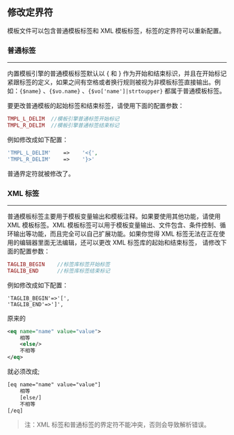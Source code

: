 ## 修改定界符

模板文件可以包含普通模板标签和 XML 模板标签，标签的定界符可以重新配置。



### 普通标签

---

内置模板引擎的普通模板标签默认以 { 和 } 作为开始和结束标识，并且在开始标记紧跟标签的定义，如果之间有空格或者换行规则被视为非模板标签直接输出。例如：`{$name}` 、`{$vo.name}` 、`{$vo['name']|strtoupper}` 都属于普通模板标签。

要更改普通模板的起始标签和结束标签，请使用下面的配置参数：

```php
TMPL_L_DELIM  //模板引擎普通标签开始标记 
TMPL_R_DELIM  //模板引擎普通标签结束标记
```

例如修改成如下配置：

```php
'TMPL_L_DELIM'    =>    '<{',
'TMPL_R_DELIM'    =>    '}>'
```

普通界定符就被修改了。



### XML 标签

---

普通模板标签主要用于模板变量输出和模板注释。如果要使用其他功能，请使用 XML 模板标签。XML 模板标签可以用于模板变量输出、文件包含、条件控制、循环输出等功能，而且完全可以自己扩展功能。如果你觉得 XML 标签无法在正在使用的编辑器里面无法编辑，还可以更改 XML 标签库的起始和结束标签， 请修改下面的配置参数：

```php
TAGLIB_BEGIN    //标签库标签开始标签 
TAGLIB_END    	//标签库标签结束标记
```

例如修改成如下配置：

```php+HTML
'TAGLIB_BEGIN'=>'[',
'TAGLIB_END'=>']',
```

原来的

```xml
<eq name="name" value="value">
	相等
	<else/>
	不相等
</eq>
```

就必须改成;

```xml
[eq name="name" value="value"]
	相等
	[else/]
	不相等
[/eq]
```

> 注：XML 标签和普通标签的界定符不能冲突，否则会导致解析错误。